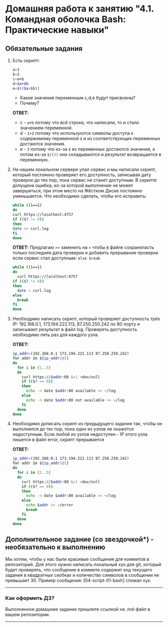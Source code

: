 # Домашняя работа к занятию "4.1. Командная оболочка Bash: Практические навыки"

## Обязательные задания

1. Есть скрипт:

    ```bash
    a=1
    b=2
    c=a+b
    d=$a+$b
    e=$(($a+$b))
    ```

   * Какие значения переменным c,d,e будут присвоены?
   * Почему?  

    __ОТВЕТ:__
   * с - `a+b` потому что всё строка, что написали, то и стало значением переменной.
   * d - `1+2` потому что используются символы доступа к содержимому переменной `$` и из соответствующих переменных достаются значения.
   * e - `3` потому что из-за `$` из переменных достаются значения, а потом из-за `$(())` они складываются и результат возвращается в переменную.

1. На нашем локальном сервере упал сервис и мы написали скрипт, который постоянно проверяет его доступность, записывая дату проверок до тех пор, пока сервис не станет доступным. В скрипте допущена ошибка, из-за которой выполнение не может завершиться, при этом место на Жёстком Диске постоянно уменьшается. Что необходимо сделать, чтобы его исправить:

    ```bash
    while ((1==1)
    do
    curl https://localhost:4757
    if (($? != 0))
    then
    date >> curl.log
    fi
    done
    ```  

    __ОТВЕТ:__ Предлагаю `>>` заменить на `>` чтобы в файле сохраняласть только последняя дата проверки и добавить прерывание проверки если сервис стал доступным: `else break`

    ```bash
    while ((1==1)
    do
      curl https://localhost:4757
    if (($? != 0))
    then
      date > curl.log
    else
      break
    fi
    done
    ```

1. Необходимо написать скрипт, который проверяет доступность трёх IP: 192.168.0.1, 173.194.222.113, 87.250.250.242 по 80 порту и записывает результат в файл log. Проверять доступность необходимо пять раз для каждого узла.  

    __ОТВЕТ:__

    ```bash
    ip_addr=(192.168.0.1 173.194.222.113 87.250.250.242)
    for addr in ${ip_addr[@]}
    do
      for i in {1..5}
      do
        curl https://$addr:80 &>1 >dev/null
        if (($? == 0))
        then
          echo -n date $addr:80 available >> ~/log
        else
          echo -n date $addr:80 not available >> ~/log
        fi
      done
    done
    ```

1. Необходимо дописать скрипт из предыдущего задания так, чтобы он выполнялся до тех пор, пока один из узлов не окажется недоступным. Если любой из узлов недоступен - IP этого узла пишется в файл error, скрипт прерывается  

    __ОТВЕТ:__

    ```bash
    ip_addr=(192.168.0.1 173.194.222.113 87.250.250.242)
    for addr in ${ip_addr[@]}
    do
      for i in {1..5}
      do
        curl https://$addr:80 &>1 >dev/null
        if (($? == 0))
        then
          echo -n date $addr:80 available >> ~/log
        else
          echo $addr >> ~/error
          break
        fi
      done
    done
    ```

## Дополнительное задание (со звездочкой*) - необязательно к выполнению

Мы хотим, чтобы у нас были красивые сообщения для коммитов в репозиторий. Для этого нужно написать локальный хук для git, который будет проверять, что сообщение в коммите содержит код текущего задания в квадратных скобках и количество символов в сообщении не превышает 30. Пример сообщения: \[04-script-01-bash\] сломал хук.

---

### Как оформить ДЗ?

Выполненное домашнее задание пришлите ссылкой на .md-файл в вашем репозитории.

---
